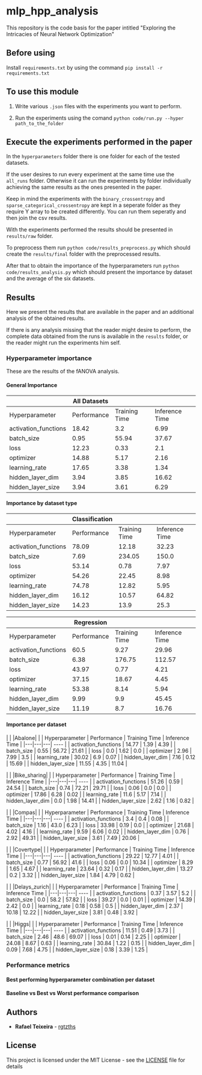 # mlp_hpp_analysis
This repository is the code basis for the paper intitled "Exploring the Intricacies of Neural Network Optimization"

## Before using

Install `requirements.txt` by using the command `pip install -r requirements.txt`

## To use this module

1. Write various `.json` files with the experiments you want to perform.

2. Run the experiments using the comand `python code/run.py --hyper path_to_the_folder`

## Execute the experiments performed in the paper

In the `hyperparameters` folder there is one folder for each of the tested datasets.

If the user desires to run every experiment at the same time use the `all_runs` folder.
Otherwise it can run the experiments by folder individually achieving the same results as the ones presented in the paper.

Keep in mind the experiments with the `binary_crossentropy` and `sparse_categorical_crossentropy` are kept in a seperate folder as they require Y array to be created differently.
You can run them seperatly and then join the csv results.

With the experiments performed the results should be presented in `results/raw` folder.

To preprocess them run `python code/results_preprocess.py` which should create the `results/final` folder with the preprocessed results.

After that to obtain the importance of the hyperparameters run `python code/results_analysis.py` which should present the importance by dataset and the average of the six datasets.

## Results

Here we present the results that are available in the paper and an additional analysis of the obtained results.

If there is any analysis missing that the reader might desire to perform, the complete data obtained from the runs is available in the `results` folder, or the reader might run the experiments him self.

### Hyperparameter importance

These are the results of the fANOVA analysis.

#### General Importance

| | All Datasets | | |
|---|---|---| ---- |
| Hyperparameter | Performance | Training Time | Inference Time |
| activation_functions | 18.42 | 3.2 | 6.99 | 
| batch_size | 0.95 | 55.94 | 37.67 | 
| loss | 12.23 | 0.33 | 2.1 | 
| optimizer | 14.88 | 5.17 | 2.16 | 
| learning_rate | 17.65 | 3.38 | 1.34 | 
| hidden_layer_dim | 3.94 | 3.85 | 16.62 | 
| hidden_layer_size | 3.94 | 3.61 | 6.29 | 

#### Importance by dataset type

| |Classification| | |
|---|---|---| ---- |
| Hyperparameter | Performance | Training Time | Inference Time |
| activation_functions | 78.09 | 12.18 | 32.23 | 
| batch_size | 7.69 | 234.05 | 150.0 | 
| loss | 53.14 | 0.78 | 7.97 | 
| optimizer | 54.26 | 22.45 | 8.98 | 
| learning_rate | 74.78 | 12.82 | 5.95 | 
| hidden_layer_dim | 16.12 | 10.57 | 64.82 | 
| hidden_layer_size | 14.23 | 13.9 | 25.3 |

| | Regression | | |
|---|---|---| ---- |
| Hyperparameter | Performance | Training Time | Inference Time |
| activation_functions | 60.5 | 9.27 | 29.96 | 
| batch_size | 6.38 | 176.75 | 112.57 | 
| loss | 43.97 | 0.77 | 4.21 | 
| optimizer | 37.15 | 18.67 | 4.45 | 
| learning_rate | 53.38 | 8.14 | 5.94 | 
| hidden_layer_dim | 9.99 | 9.9 | 45.45 | 
| hidden_layer_size | 11.19 | 8.7 | 16.76 | 

#### Importance per dataset

| | |Abalone| |
| Hyperparameter | Performance | Training Time | Inference Time |
|---|---|---| ---- |
| activation_functions | 14.77 | 1.39 | 4.39 | 
| batch_size | 0.55 | 56.72 | 21.61 | 
| loss | 0.0 | 1.62 | 0.0 | 
| optimizer | 2.96 | 7.99 | 3.5 | 
| learning_rate | 30.02 | 6.9 | 0.07 | 
| hidden_layer_dim | 7.16 | 0.12 | 15.69 | 
| hidden_layer_size | 11.55 | 4.35 | 11.04 | 

 

| | |Bike_sharing| |
| Hyperparameter | Performance | Training Time | Inference Time |
|---|---|---| ---- |
| activation_functions | 51.26 | 0.59 | 24.54 | 
| batch_size | 0.74 | 72.21 | 29.71 | 
| loss | 0.06 | 0.0 | 0.0 | 
| optimizer | 17.86 | 6.28 | 0.02 | 
| learning_rate | 11.6 | 5.17 | 7.14 | 
| hidden_layer_dim | 0.0 | 1.98 | 14.41 | 
| hidden_layer_size | 2.62 | 1.16 | 0.82 | 

 

| | |Compas| |
| Hyperparameter | Performance | Training Time | Inference Time |
|---|---|---| ---- |
| activation_functions | 3.4 | 0.4 | 0.08 | 
| batch_size | 1.16 | 43.0 | 6.23 | 
| loss | 33.98 | 0.19 | 0.0 | 
| optimizer | 21.68 | 4.02 | 4.16 | 
| learning_rate | 9.59 | 6.06 | 0.02 | 
| hidden_layer_dim | 0.76 | 2.92 | 49.31 | 
| hidden_layer_size | 3.61 | 7.49 | 20.06 | 

 

| | |Covertype| |
| Hyperparameter | Performance | Training Time | Inference Time |
|---|---|---| ---- |
| activation_functions | 29.22 | 12.77 | 4.01 | 
| batch_size | 0.77 | 56.92 | 41.6 | 
| loss | 0.06 | 0.0 | 10.34 | 
| optimizer | 8.29 | 1.65 | 4.67 | 
| learning_rate | 23.64 | 0.32 | 0.17 | 
| hidden_layer_dim | 13.27 | 0.2 | 3.32 | 
| hidden_layer_size | 1.84 | 4.79 | 0.62 | 

 

| | |Delays_zurich| |
| Hyperparameter | Performance | Training Time | Inference Time |
|---|---|---| ---- |
| activation_functions | 0.37 | 3.57 | 5.2 | 
| batch_size | 0.0 | 58.2 | 57.82 | 
| loss | 39.27 | 0.0 | 0.01 | 
| optimizer | 14.39 | 2.42 | 0.0 | 
| learning_rate | 0.18 | 0.58 | 0.5 | 
| hidden_layer_dim | 2.37 | 10.18 | 12.22 | 
| hidden_layer_size | 3.81 | 0.48 | 3.92 | 

 

| | |Higgs| |
| Hyperparameter | Performance | Training Time | Inference Time |
|---|---|---| ---- |
| activation_functions | 11.51 | 0.49 | 3.73 | 
| batch_size | 2.46 | 48.6 | 69.07 | 
| loss | 0.01 | 0.14 | 2.25 | 
| optimizer | 24.08 | 8.67 | 0.63 | 
| learning_rate | 30.84 | 1.22 | 0.15 | 
| hidden_layer_dim | 0.09 | 7.68 | 4.75 | 
| hidden_layer_size | 0.18 | 3.39 | 1.25 |

### Performance metrics

#### Best performing hyperparameter combination per dataset

#### Baseline vs Best vs Worst performance comparison



## Authors

* **Rafael Teixeira** - [rgtzths](https://github.com/rgtzths)

## License

This project is licensed under the MIT License - see the [LICENSE](LICENSE) file for details